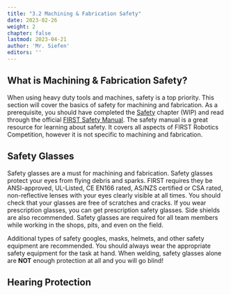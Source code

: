 ```yaml
---
title: "3.2 Machining & Fabrication Safety"
date: 2023-02-26
weight: 2
chapter: false
lastmod: 2023-04-21
author: 'Mr. Siefen'
editors: ''
---
```


## What is Machining & Fabrication Safety?

When using heavy duty tools and machines, safety is a top priority. This section will cover the basics of safety for machining and fabrication. As a prerequisite, you should have completed the [Safety](/safety) chapter (WIP) and read through the official [FIRST Safety Manual](https://www.firstinspires.org/sites/default/files/uploads/resource_library/frc/team-resources/safety/2023/2023-Safety-Manual.pdf). The safety manual is a great resource for learning about safety. It covers all aspects of FIRST Robotics Competition, however it is not specific to machining and fabrication.

## Safety Glasses

Safety glasses are a must for machining and fabrication. Safety glasses protect your eyes from flying debris and sparks. FIRST requires they be ANSI-approved, UL-Listed, CE EN166 rated, AS/NZS certified or CSA rated, non-reflective lenses with your eyes clearly visible at all times. You should check that your glasses are free of scratches and cracks. If you wear prescription glasses, you can get prescription safety glasses. Side shields are also recommended. Safety glasses are required for all team members while working in the shops, pits, and even on the field. 

Additional types of safety googles, masks, helmets, and other safety equipment are recommended. You should always wear the appropriate safety equipment for the task at hand. When welding, safety glasses alone are **NOT** enough protection at all and you will go blind!

## Hearing Protection